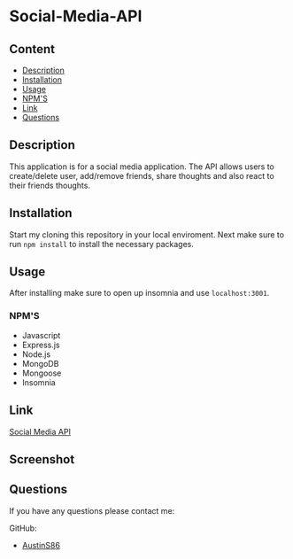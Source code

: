# Social-Media-API

## Content

- [Description](#description)
- [Installation](#installation)
- [Usage](#usage)
- [NPM'S](#npms)
- [Link](#link)
- [Questions](#questions)

## Description
This application is for a social media application. The API allows users to create/delete user, add/remove friends, share thoughts and also react to their friends thoughts.

## Installation

Start my cloning this repository in your local enviroment. Next make sure to run `npm install` to install the necessary packages.

## Usage

After installing make sure to open up insomnia and use `localhost:3001`.

### NPM'S 

- Javascript
- Express.js
- Node.js
- MongoDB
- Mongoose
- Insomnia

## Link
[Social Media API](https://drive.google.com/file/d/1E-EMzNHJyLrFoIaLpfrT5zR3PH3z2gpA/view)

## Screenshot


## Questions

If you have any questions please contact me:

GitHub:

- [AustinS86](https://github.com/AustinS86)
